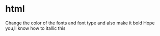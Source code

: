 # html
Change the color of the fonts and font type
and also make it bold
Hope you,ll know how to itallic this
